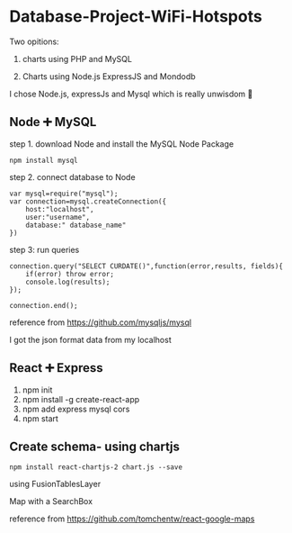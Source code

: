 # Database-Project-WiFi-Hotspots

Two opitions:

1. charts using PHP and MySQL

2. Charts using Node.js ExpressJS and Mondodb

I chose Node.js, expressJs and Mysql which is really unwisdom :poop:


## Node :heavy_plus_sign: MySQL

step 1. download Node and install the MySQL Node Package

```
npm install mysql
```

step 2. connect database to Node

```
var mysql=require("mysql");
var connection=mysql.createConnection({
    host:"localhost",
    user:"username",
    database:" database_name"
})
```
step 3: run queries
```
connection.query("SELECT CURDATE()",function(error,results, fields){
    if(error) throw error;
    console.log(results);
});

connection.end();
```
reference from https://github.com/mysqljs/mysql

I got the json format data from my localhost


## React :heavy_plus_sign: Express
1. npm init
2. npm install -g create-react-app
3. npm add express mysql cors 
4. npm start


## Create schema- using chartjs
```
npm install react-chartjs-2 chart.js --save
```


using FusionTablesLayer

Map with a SearchBox

reference from https://github.com/tomchentw/react-google-maps


